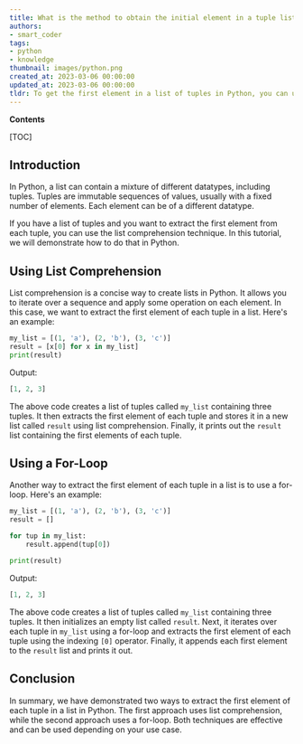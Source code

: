 ```yaml
---
title: What is the method to obtain the initial element in a tuple list?
authors:
- smart_coder
tags:
- python
- knowledge
thumbnail: images/python.png
created_at: 2023-03-06 00:00:00
updated_at: 2023-03-06 00:00:00
tldr: To get the first element in a list of tuples in Python, you can use a list comprehension or a for loop with unpacking syntax, such as [x[0] for x in list\_of\_tuples] or for t in list\_of\_tuples first = t[0].
---
```


**Contents**

[TOC]

## Introduction
In Python, a list can contain a mixture of different datatypes, including tuples. Tuples are immutable sequences of values, usually with a fixed number of elements. Each element can be of a different datatype. 

If you have a list of tuples and you want to extract the first element from each tuple, you can use the list comprehension technique. In this tutorial, we will demonstrate how to do that in Python.


## Using List Comprehension
List comprehension is a concise way to create lists in Python. It allows you to iterate over a sequence and apply some operation on each element. In this case, we want to extract the first element of each tuple in a list. Here's an example:

```python
my_list = [(1, 'a'), (2, 'b'), (3, 'c')]
result = [x[0] for x in my_list]
print(result)
```

Output:
```python
[1, 2, 3]
```

The above code creates a list of tuples called `my_list` containing three tuples. It then extracts the first element of each tuple and stores it in a new list called `result` using list comprehension. Finally, it prints out the `result` list containing the first elements of each tuple.


## Using a For-Loop
Another way to extract the first element of each tuple in a list is to use a for-loop. Here's an example:

```python
my_list = [(1, 'a'), (2, 'b'), (3, 'c')]
result = []

for tup in my_list:
    result.append(tup[0])

print(result)
```

Output:
```python
[1, 2, 3]
```

The above code creates a list of tuples called `my_list` containing three tuples. It then initializes an empty list called `result`. Next, it iterates over each tuple in `my_list` using a for-loop and extracts the first element of each tuple using the indexing `[0]` operator. Finally, it appends each first element to the `result` list and prints it out.


## Conclusion
In summary, we have demonstrated two ways to extract the first element of each tuple in a list in Python. The first approach uses list comprehension, while the second approach uses a for-loop. Both techniques are effective and can be used depending on your use case.
